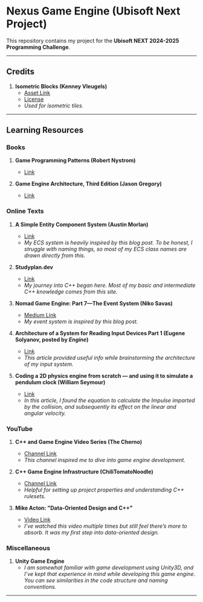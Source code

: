 # Nexus Game Engine (Ubisoft Next Project)

This repository contains my project for the **Ubisoft NEXT 2024-2025 Programming Challenge**.

---

## Credits

1. **Isometric Blocks (Kenney Vleugels)**  
   - [Asset Link](https://www.kenney.nl/assets/isometric-blocks)  
   - [License](Nexus/Assets/Sprites/License.txt)  
   - *Used for isometric tiles.*

---

## Learning Resources

### Books

1. **Game Programming Patterns (Robert Nystrom)**  
   - [Link](https://gameprogrammingpatterns.com/)  

2. **Game Engine Architecture, Third Edition (Jason Gregory)**  
   - [Link](https://www.gameenginebook.com/) 

### Online Texts

1. **A Simple Entity Component System (Austin Morlan)**  
   - [Link](https://austinmorlan.com/posts/entity_component_system/)  
   - *My ECS system is heavily inspired by this blog post. To be honest, I struggle with naming things, so most of my ECS class names are drawn directly from this.*  

2. **Studyplan.dev**  
   - [Link](https://www.studyplan.dev/)  
   - *My journey into C++ began here. Most of my basic and intermediate C++ knowledge comes from this site.*  

3. **Nomad Game Engine: Part 7—The Event System (Niko Savas)**  
   - [Medium Link](https://medium.com/@savas/nomad-game-engine-part-7-the-event-system-45a809ccb68f)  
   - *My event system is inspired by this blog post.*  

4. **Architecture of a System for Reading Input Devices Part 1 (Eugene Solyanov, posted by _Engine_)**  
   - [Link](https://www.gamedev.net/tutorials/programming/general-and-gameplay-programming/architecture-of-system-for-reading-input-devices-part-1-r4805/)  
   - *This article provided useful info while brainstorming the architecture of my input system.*
  
5. **Coding a 2D physics engine from scratch — and using it to simulate a pendulum clock (William Seymour)**  
   - [Link](https://medium.com/@www.seymour/coding-a-2d-physics-engine-from-scratch-and-using-it-to-simulate-a-pendulum-clock-964b4ac2107a)  
   - *In this article, I found the equation to calculate the Impulse imparted by the collision, and subsequently its effect on the linear and angular velocity.*

### YouTube

1. **C++ and Game Engine Video Series (The Cherno)**  
   - [Channel Link](https://www.youtube.com/@TheCherno)  
   - *This channel inspired me to dive into game engine development.*  

2. **C++ Game Engine Infrastructure (ChiliTomatoNoodle)**  
   - [Channel Link](https://www.youtube.com/@ChiliTomatoNoodle)  
   - *Helpful for setting up project properties and understanding C++ rulesets.*  

3. **Mike Acton: "Data-Oriented Design and C++"**  
   - [Video Link](https://www.youtube.com/watch?v=rX0ItVEVjHc&list=LL)  
   - *I’ve watched this video multiple times but still feel there’s more to absorb. It was my first step into data-oriented design.*  

### Miscellaneous

1. **Unity Game Engine**  
   - *I am somewhat familiar with game development using Unity3D, and I’ve kept that experience in mind while developing this game engine. You can see similarities in the code structure and naming conventions.*  

---